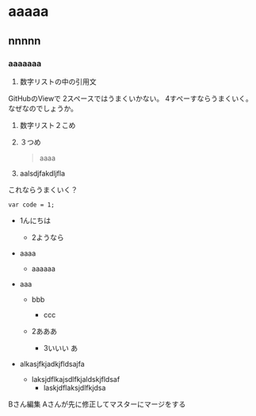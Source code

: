 # aaaaa

## nnnnn

### aaaaaaa


1. 数字リストの中の引用文

  GitHubのViewで
  2スペースではうまくいかない。
  4すぺーすならうまくいく。
  なぜなのでしょうか。

1. 数字リスト２こめ

1. ３つめ
    > aaaa

1. aalsdjfakdljfla

  これならうまくいく？
  ```
  var code = 1;
  ```

- 1んにちは
  - 2ようなら

- aaaa
  - aaaaaa


- aaa
  - bbb
    - ccc

  - 2あああ
    - 3いいい	あ


- alkasjfkjadkjfldsajfa
  - laksjdflkajsdlfkjaldskjfldsaf
      - laskjdflaksjdlfkjdsa

Bさん編集
Aさんが先に修正してマスターにマージをする
